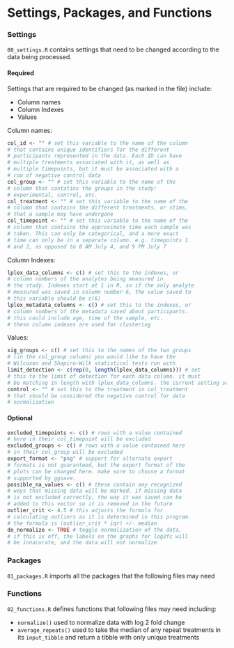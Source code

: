 # Settings, Packages, and Functions

### Settings

`00_settings.R` contains settings that need to be changed according to the data being processed.

#### Required

Settings that are required to be changed (as marked in the file) include:

* Column names
* Column Indexes
* Values

Column names:

```r
col_id <- "" # set this variable to the name of the column
# that contains unique identifiers for the different
# participants represented in the data. Each ID can have
# multiple treatments associated with it, as well as
# multiple timepoints, but it must be associated with a 
# row of negative control data
col_group <- "" # set this variable to the name of the
# column that contatins the groups in the study:
# experimental, control, etc.
col_treatment <- "" # set this variable to the name of the
# column that contains the different treatments, or stims,
# that a sample may have undergone
col_timepoint <- "" # set this variable to the name of the
# column that contains the approximate time each sample was
# taken. This can only be categorical, and a more exact
# time can only be in a separate column. e.g. timepoints 1
# and 2, as opposed to 8 AM July 4, and 9 PM July 7
```

Column Indexes:

```r
lplex_data_columns <- c() # set this to the indexes, or
# column numbers of the analytes being measured in
# the study. Indexes start at 1 in R, so if the only analyte
# measured was saved in column number 6, the value saved to
# this variable should be c(6)
lplex_metadata_columns <- c() # set this to the indexes, or
# column numbers of the metadata saved about participants.
# this could include age, time of the sample, etc.
# these column indexes are used for clustering
```

Values:

```r
sig_groups <- c() # set this to the names of the two groups
# (in the col_group column) you would like to have the
# Wilcoxon and Shapiro-Wilk statistical tests run with
limit_detection <- c(rep(0, length(lplex_data_columns))) # set
# this to the limit of detection for each data column. it must
# be matching in length with lplex_data_columns. the current setting sets the limit of detection at 0 for every column.
control <- "" # set this to the treatment in col_treatment
# that should be considered the negative control for data
# normalization
```

#### Optional

```r
excluded_timepoints <- c() # rows with a value contained
# here in their col_timepoint will be excluded
excluded_groups <- c() # rows with a value contained here
# in their col_group will be excluded
export_format <- "png" # support for alternate export
# formats is not guaranteed, but the export format of the
# plots can be changed here. make sure to choose a format
# supported by ggsave.
possible_na_values <- c() # these contain any recognized
# ways that missing data will be marked. if missing data
# is not excluded correctly, the way it was saved can be
# added to this vector so it is removed in the future
outlier_crit <- 4.5 # this adjusts the formula for
# calculating outliers as it is determined in this program.
# the formula is (outlier_crit * iqr) +/- median
do_normalize <- TRUE # toggle normalization of the data,
# if this is off, the labels on the graphs for log2fc will
# be innacurate, and the data will not normalize
```

### Packages

`01_packages.R` imports all the packages that the following files may need

### Functions

`02_functions.R` defines functions that following files may need including:

* `normalize()` used to normalize data with log 2 fold change
* `average_repeats()` used to take the median of any repeat treatments in its `input_tibble` and return a tibble with only unique treatments
